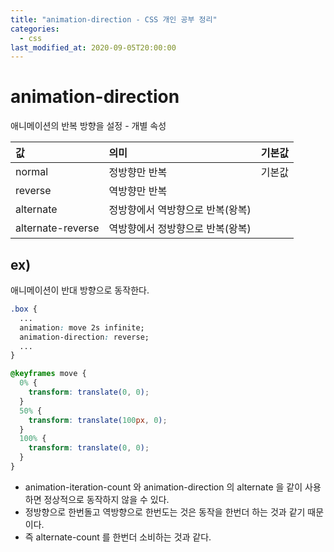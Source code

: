 ```yaml
---
title: "animation-direction - CSS 개인 공부 정리"
categories: 
  - css
last_modified_at: 2020-09-05T20:00:00
---
```


# animation-direction

애니메이션의 반복 방향을 설정 - 개별 속성

| 값 | 의미 | 기본값 |
|:---|:---|---:|
| normal | 정방향만 반복 | 기본값 |
| reverse | 역방향만 반복 |  |
| alternate | 정방향에서 역방향으로 반복(왕복) |  |
| alternate-reverse | 역방향에서 정방향으로 반복(왕복) |  |

## ex)

애니메이션이 반대 방향으로 동작한다.
```css
.box {
  ...
  animation: move 2s infinite;
  animation-direction: reverse;
  ...
}

@keyframes move {
  0% {
    transform: translate(0, 0);
  }
  50% {
    transform: translate(100px, 0);
  }
  100% {
    transform: translate(0, 0);
  }
}
```
* animation-iteration-count 와 animation-direction 의 alternate 을 같이 사용하면 정상적으로 동작하지 않을 수 있다.
* 정방향으로 한번돌고 역방향으로 한번도는 것은 동작을 한번더 하는 것과 같기 때문이다.
* 즉 alternate-count 를 한번더 소비하는 것과 같다.
